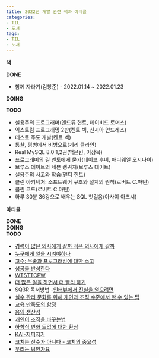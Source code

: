 ```yaml
---
title: 2022년 개발 관련 책과 아티클
categories:
- TIL
- 도서
tags:
- TIL
- 도서
---
```


**책**   

**DONE**   
* 함께 자라기(김창준) - 2022.01.14 ~ 2022.01.23

**DOING**   


**TODO**   
- 실용주의 프로그래머(앤드류 헌트, 데이비드 토머스)
- 익스트림 프로그래밍 2판(켄트 벡, 신시아 안드레스)
- 테스트 주도 개발(켄트 벡)
- 통찰, 평범에서 비범으로(게리 클라인)
- Real MySQL 8.0 1,2권(백은빈, 이상욱)
- 프로그래머의 길 멘토에게 묻가(데이브 후버, 애디웨일 오시나이)
- 브루스 테이트의 세븐 랭귀지(브루스 테이트)
- 실용주의 사고와 학습(앤디 헌트)
- 클린 아키텍처: 소프트웨어 구조와 설계의 원칙(로버트 C.마틴)
- 클린 코드(로버트 C.마틴)
- 하루 30분 36강으로 배우는 SQL 첫걸음(아사이 아츠시)   

   
**아티클**   

**DONE**   
**DOING**   
**TODO**   
- [경력이 많은 의사에게 갈까 적은 의사에게 갈까](http://agile.egloos.com/4961611)
- [누구에게 일을 시켜야하나](http://agile.egloos.com/5824695)
- [고수: 무술과 프로그래밍에 대한 소고](https://blog.insightbook.co.kr/2018/12/10/%EC%9D%98%EB%8F%84%EC%A0%81-%EC%88%98%EB%A0%A8-1-%EA%B3%A0%EC%88%98-%EB%AC%B4%EC%88%A0%EA%B3%BC-%ED%94%84%EB%A1%9C%EA%B7%B8%EB%9E%98%EB%B0%8D%EC%97%90-%EB%8C%80%ED%95%9C-%EC%86%8C%EA%B3%A0/)
- [성공을 반성한다](http://agile.egloos.com/1835815)
- [WTSTTCPW](https://www.artima.com/articles/the-simplest-thing-that-could-possibly-work)
- [더 많은 일을 하면서 더 빨리 하기](http://agile.egloos.com/1762301)
- SQ3R 독서방법
-[인터뷰에서 진실을 얻으려면](http://agile.egloos.com/2891385)
- [실수 관리 문화를 위해 개인과 조직 수준에서 할 수 있는 팁](http://agile.egloos.com/5774862)
- [교육 만족도의 함정](http://agile.egloos.com/5744164)
- [음의 생산성](http://agile.egloos.com/5822712)
- [개인이 조직을 바꾸는법](http://agile.egloos.com/5742985)
- [하향식 변화 도입에 대한 환상](http://agile.egloos.com/5159056)
- [KAI-지피지기](http://agile.egloos.com/5154376)
- [코치는 선수가 아니다 - 코치의 중요성](http://agile.egloos.com/5043002)
- [우리는 팀인가요](http://agile.egloos.com/1932595)
